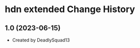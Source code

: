 hdn extended Change History
====================

1.0 (2023-06-15)
----------------
* Created by DeadlySquad13
